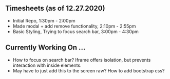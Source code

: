 ## Timesheets (as of 12.27.2020)

- Initial Repo, 1:30pm - 2:00pm
- Made modal + add remove functionality, 2:10pm - 2:55pm
- Basic Styling, Trying to focus search bar, 3:00pm - 4:30pm



## Currently Working On ...
- How to focus on search bar? Iframe offers isolation, but prevents interaction with inside elements. 
- May have to just add this to the screen raw? How to add bootstrap css?